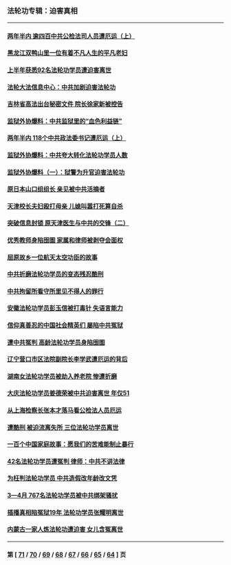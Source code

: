 ### 法轮功专辑：迫害真相
---
#### [两年半内 逾四百中共公检法司人员遭厄运（上）](../../pages/nf4379/n13767733.md?07070430) 
#### [黑龙江双鸭山里一位有着不凡人生的平凡老妇](../../pages/nf4379/n13774224.md?07070430) 
#### [上半年获悉92名法轮功学员遭迫害离世](../../pages/nf4379/n13772701.md?07070430) 
#### [法轮大法信息中心：中共加剧迫害法轮功](../../pages/nf4379/n13772403.md?07070430) 
#### [吉林省高法出台秘密文件 院长徐家新被控告](../../pages/nf4379/n13771719.md?07070430) 
#### [监狱外协爆料：中共监狱里的“血色利益链”](../../pages/nf4379/n13769954.md?07070430) 
#### [两年半内 118个中共政法委书记遭厄运（上）](../../pages/nf4379/n13763600.md?07070430) 
#### [监狱外协爆料：中共夸大转化法轮功学员人数](../../pages/nf4379/n13769180.md?07070430) 
#### [监狱外协爆料（一）：狱警为升官迫害法轮功](../../pages/nf4379/n13768538.md?07070430) 
#### [原日本山口组组长 亲见被中共活摘者](../../pages/nf4379/n13767360.md?07070430) 
#### [天津校长夫妇殴打母亲 儿媳叫嚣打死算自杀](../../pages/nf4379/n13767387.md?07070430) 
#### [突破信息封锁 原天津医生与中共的交锋（二）](../../pages/nf4379/n13767437.md?07070430) 
#### [优秀教师身陷囹圄 家属和律师被剥夺会面权](../../pages/nf4379/n13765832.md?07070430) 
#### [屈原故乡一位航天太空功臣的故事](../../pages/nf4379/n13764742.md?07070430) 
#### [中共折磨法轮功学员的变态残忍酷刑](../../pages/nf4379/n13762772.md?07070430) 
#### [中共拘留所看守所里见不得人的罪行](../../pages/nf4379/n13761656.md?07070430) 
#### [安徽法轮功学员彭玉信被打毒针 失语言能力](../../pages/nf4379/n13760892.md?07070430) 
#### [信仰真善忍的中国社会精英们 屡陷中共冤狱](../../pages/nf4379/n13760120.md?07070430) 
#### [遭中共冤判 高龄法轮功学员身陷囹圄](../../pages/nf4379/n13759378.md?07070430) 
#### [辽宁营口市区法院副院长李学武遭厄运的背后](../../pages/nf4379/n13757782.md?07070430) 
#### [湖南女法轮功学员被劫入养老院 惨遭折磨](../../pages/nf4379/n13756608.md?07070430) 
#### [大庆法轮功学员姜德荣被中共迫害离世 年仅51](../../pages/nf4379/n13755805.md?07070430) 
#### [从上海检察长张本才落马看公检法人员厄运](../../pages/nf4379/n13755011.md?07070430) 
#### [遭酷刑 被迫流离失所 三位法轮功学员离世](../../pages/nf4379/n13754229.md?07070430) 
#### [一百个中国家庭故事：愿我们的苦难能制止暴行](../../pages/nf4379/n13753117.md?07070430) 
#### [42名法轮功学员遭冤判 律师：中共不讲法律](../../pages/nf4379/n13753469.md?07070430) 
#### [为枉判法轮功学员 中共造假改年龄改文凭](../../pages/nf4379/n13752835.md?07070430) 
#### [3—4月 767名法轮功学员被中共绑架骚扰](../../pages/nf4379/n13732751.md?07070430) 
#### [插播真相陷冤狱19年 法轮功学员张耀明离世](../../pages/nf4379/n13748009.md?07070430) 
#### [内蒙古一家人炼法轮功遭迫害 女儿含冤离世](../../pages/nf4379/n13744475.md?07070430) 

---
#### 第 [ [71](./71.md?07070430) / [70](./70.md?07070430) / [69](./69.md?07070430) / [68](./68.md?07070430) / [67](./67.md?07070430) / [66](./66.md?07070430) / [65](./65.md?07070430) / [64](./64.md?07070430) ] 页
